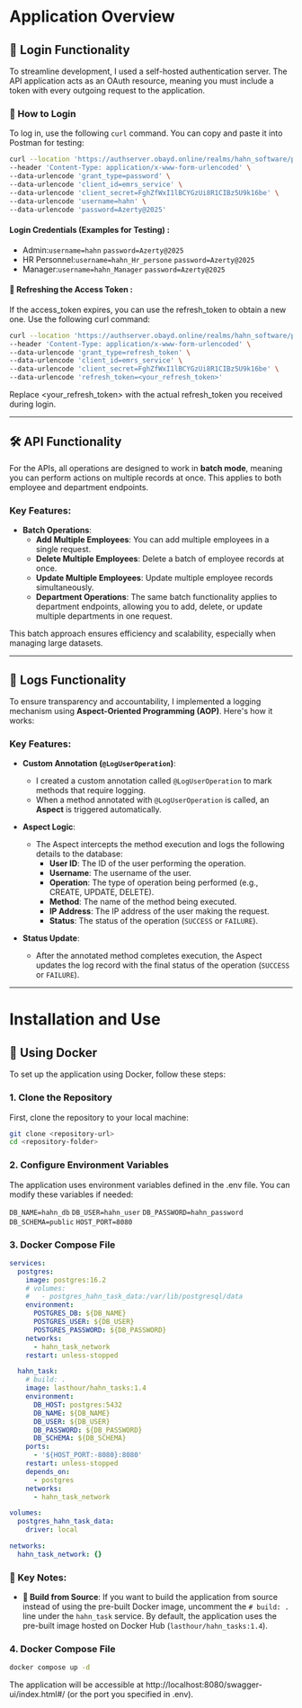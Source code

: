 # Application Overview

## 🔑 Login Functionality

To streamline development, I used a self-hosted authentication server. The API application acts as an OAuth resource, meaning you must include a token with every outgoing request to the application.

### 🚀 How to Login

To log in, use the following `curl` command. You can copy and paste it into Postman for testing:

```bash
curl --location 'https://authserver.obayd.online/realms/hahn_software/protocol/openid-connect/token' \
--header 'Content-Type: application/x-www-form-urlencoded' \
--data-urlencode 'grant_type=password' \
--data-urlencode 'client_id=emrs_service' \
--data-urlencode 'client_secret=FghZfWxI1lBCYGzUi8R1CIBz5U9k16be' \
--data-urlencode 'username=hahn' \
--data-urlencode 'password=Azerty@2025'
```



#### Login Credentials (Examples for Testing) :

- Admin:`username=hahn` `password=Azerty@2025`
- HR Personnel:`username=hahn_Hr_persone` `password=Azerty@2025`
- Manager:`username=hahn_Manager` `password=Azerty@2025`


#### 🔄 Refreshing the Access Token :

If the access_token expires, you can use the refresh_token to obtain a new one. Use the following curl command:

```bash
curl --location 'https://authserver.obayd.online/realms/hahn_software/protocol/openid-connect/token' \
--header 'Content-Type: application/x-www-form-urlencoded' \
--data-urlencode 'grant_type=refresh_token' \
--data-urlencode 'client_id=emrs_service' \
--data-urlencode 'client_secret=FghZfWxI1lBCYGzUi8R1CIBz5U9k16be' \
--data-urlencode 'refresh_token=<your_refresh_token>'
```

Replace <your_refresh_token> with the actual refresh_token you received during login.

---

## 🛠️ API Functionality

For the APIs, all operations are designed to work in **batch mode**, meaning you can perform actions on multiple records at once. This applies to both employee and department endpoints.

### Key Features:
- **Batch Operations**:
  - **Add Multiple Employees**: You can add multiple employees in a single request.
  - **Delete Multiple Employees**: Delete a batch of employee records at once.
  - **Update Multiple Employees**: Update multiple employee records simultaneously.
  - **Department Operations**: The same batch functionality applies to department endpoints, allowing you to add, delete, or update multiple departments in one request.

This batch approach ensures efficiency and scalability, especially when managing large datasets.

---

## 📝 Logs Functionality

To ensure transparency and accountability, I implemented a logging mechanism using **Aspect-Oriented Programming (AOP)**. Here's how it works:

### Key Features:
- **Custom Annotation (`@LogUserOperation`)**:
  - I created a custom annotation called `@LogUserOperation` to mark methods that require logging.
  - When a method annotated with `@LogUserOperation` is called, an **Aspect** is triggered automatically.

- **Aspect Logic**:
  - The Aspect intercepts the method execution and logs the following details to the database:
    - **User ID**: The ID of the user performing the operation.
    - **Username**: The username of the user.
    - **Operation**: The type of operation being performed (e.g., CREATE, UPDATE, DELETE).
    - **Method**: The name of the method being executed.
    - **IP Address**: The IP address of the user making the request.
    - **Status**: The status of the operation (`SUCCESS` or `FAILURE`).

- **Status Update**:
  - After the annotated method completes execution, the Aspect updates the log record with the final status of the operation (`SUCCESS` or `FAILURE`).


----


# Installation and Use

## 🐳 Using Docker

To set up the application using Docker, follow these steps:

### 1. Clone the Repository
First, clone the repository to your local machine:

```bash
git clone <repository-url>
cd <repository-folder>
```


### 2. Configure Environment Variables

The application uses environment variables defined in the .env file. You can modify these variables if needed:

`DB_NAME=hahn_db`
`DB_USER=hahn_user`
`DB_PASSWORD=hahn_password`
`DB_SCHEMA=public`
`HOST_PORT=8080`

### 3. Docker Compose File

```yaml
services:
  postgres:
    image: postgres:16.2
    # volumes:
    #   - postgres_hahn_task_data:/var/lib/postgresql/data
    environment:
      POSTGRES_DB: ${DB_NAME}
      POSTGRES_USER: ${DB_USER}
      POSTGRES_PASSWORD: ${DB_PASSWORD}
    networks:
      - hahn_task_network
    restart: unless-stopped

  hahn_task:
    # build: .
    image: lasthour/hahn_tasks:1.4
    environment:
      DB_HOST: postgres:5432
      DB_NAME: ${DB_NAME}
      DB_USER: ${DB_USER}
      DB_PASSWORD: ${DB_PASSWORD}
      DB_SCHEMA: ${DB_SCHEMA}
    ports:
      - '${HOST_PORT:-8080}:8080'
    restart: unless-stopped
    depends_on:
      - postgres
    networks:
      - hahn_task_network

volumes:
  postgres_hahn_task_data:
    driver: local

networks:
  hahn_task_network: {}
```


### 🔑 Key Notes:
- **🔨 Build from Source**: If you want to build the application from source instead of using the pre-built Docker image, uncomment the `# build: .` line under the `hahn_task` service. By default, the application uses the pre-built image hosted on Docker Hub (`lasthour/hahn_tasks:1.4`).


### 4. Docker Compose File

```bash
docker compose up -d
```

The application will be accessible at http://localhost:8080/swagger-ui/index.html#/ (or the port you specified in .env).